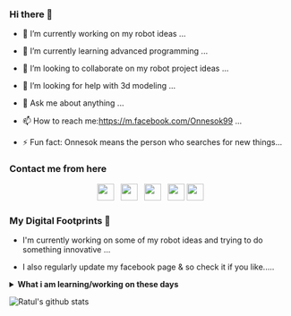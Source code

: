 ### Hi there 👋

<!--
**Onnesok/Onnesok** is a ✨ _special_ ✨ repository because its `README.md` (this file) appears on your GitHub profile.

Here are some ideas to get you started:
-->

- 🔭 I’m currently working on my robot ideas  ...
- 🌱 I’m currently learning advanced programming ...
- 👯 I’m looking to collaborate on my robot project ideas ...
- 🤔 I’m looking for help with 3d modeling ...
- 💬 Ask me about anything ...
- 📫 How to reach me:https://m.facebook.com/Onnesok99 ...

- ⚡ Fun fact: Onnesok means the person who searches for new things...


### Contact me from here

<p align='center'>
<a href="https://www.youtube.com/Onnesok"><img height="30" src=" raw=true"></a>&nbsp;&nbsp;
<a href="https://twitter.com/"><img height="30" src=" raw=true"></a>&nbsp;&nbsp;
<a href="https://www.instagram.com/Onnesok/"><img height="30" src=" raw=true"></a>&nbsp;&nbsp;
<a href="https://www.facebook.com/Onnesok99/"><img height="30" src=" raw=true"></a>
<a href="https://www.pinterest.com/ratulhasan94/"><img height="30" src=" raw=true"></a>
</p>

### My Digital Footprints 🌱

- I'm currently working on some of my robot ideas and trying to do something innovative ...

- I also regularly update my facebook page & so check it if you like.....


<details>
 <summary><strong>What i am learning/working on these days</strong></summary>
   - python <br/>
   - Working with micro-processors <br/>
   - Building something awesome <br/>
   - making Youtube video'es <br/>
</details>

![Ratul's github stats](https://github-readme-stats.vercel.app/api?username=Onnesok&hide=contribs,prs&show_icons=true&hide_border=true&title_color=000)
